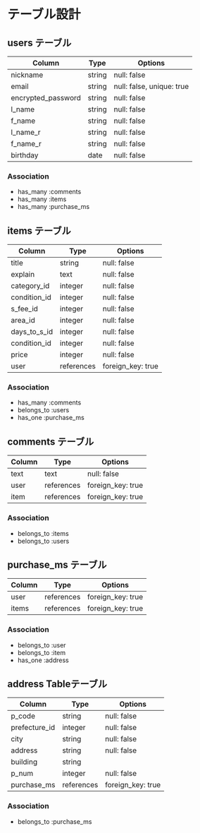 # テーブル設計

## users テーブル
| Column             | Type    | Options                   |
|--------------------|---------|---------------------------|
| nickname           | string  | null: false               |
| email              | string  | null: false, unique: true |
| encrypted_password | string  | null: false               |
| l_name             | string  | null: false               |
| f_name             | string  | null: false               |
| l_name_r           | string  | null: false               |
| f_name_r           | string  | null: false               |
| birthday           | date    | null: false               |


### Association
- has_many :comments
- has_many :items
- has_many :purchase_ms

## items テーブル
| Column       | Type       | Options           |
|--------------|------------|-------------------|
| title        | string     | null: false       |
| explain      | text       | null: false       |
| category_id  | integer    | null: false       |
| condition_id | integer    | null: false       |
| s_fee_id     | integer    | null: false       |
| area_id      | integer    | null: false       |
| days_to_s_id | integer    | null: false       |
| condition_id | integer    | null: false       |
| price        | integer    | null: false       |
| user         | references | foreign_key: true |

### Association
- has_many :comments
- belongs_to :users
- has_one :purchase_ms

## comments テーブル
| Column    | Type       | Options            |
|-----------|------------|--------------------|
| text      | text       | null: false        |
| user      | references | foreign_key: true |
| item      | references | foreign_key: true  |

### Association
- belongs_to :items
- belongs_to :users

## purchase_ms テーブル
| Column    | Type       | Options           |
|-----------|------------|-------------------|
| user      | references | foreign_key: true |
| items     | references | foreign_key: true |

### Association
- belongs_to :user
- belongs_to :item
- has_one :address

## address Tableテーブル
| Column        | Type       | Options           |
|---------------|------------|-------------------|
| p_code        | string     | null: false       |
| prefecture_id | integer    | null: false       |
| city          | string     | null: false       |
| address       | string     | null: false       |
| building      | string     |                   |
| p_num         | integer    | null: false       |
| purchase_ms   | references | foreign_key: true |

### Association
- belongs_to :purchase_ms

